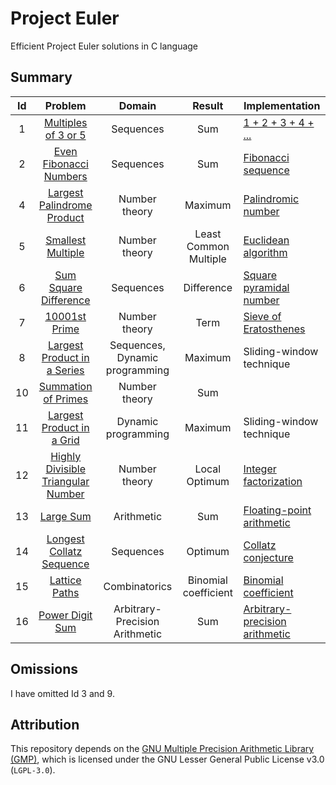 # Project Euler

Efficient Project Euler solutions in C language

## Summary

| Id  |                      Problem                       |             Domain             |        Result         | Implementation                                                                                 |
| :-: | :------------------------------------------------: | :----------------------------: | :-------------------: | ---------------------------------------------------------------------------------------------- |
|  1  |        [Multiples of 3 or 5](src/id0001.c)         |           Sequences            |          Sum          | [1 + 2 + 3 + 4 + ...](https://en.wikipedia.org/wiki/1_%2B_2_%2B_3_%2B_4_%2B_%E2%8B%AF)         |
|  2  |       [Even Fibonacci Numbers](src/id0002.c)       |           Sequences            |          Sum          | [Fibonacci sequence](https://en.wikipedia.org/wiki/Fibonacci_sequence)                         |
|  4  |     [Largest Palindrome Product](src/id0004.c)     |         Number theory          |        Maximum        | [Palindromic number](https://en.wikipedia.org/wiki/Palindromic_number)                         |
|  5  |         [Smallest Multiple](src/id0005.c)          |         Number theory          | Least Common Multiple | [Euclidean algorithm](https://en.wikipedia.org/wiki/Euclidean_algorithm)                       |
|  6  |       [Sum Square Difference](src/id0006.c)        |           Sequences            |      Difference       | [Square pyramidal number](https://en.wikipedia.org/wiki/Square_pyramidal_number)               |
|  7  |           [10001st Prime](src/id0007.c)            |         Number theory          |         Term          | [Sieve of Eratosthenes](https://en.wikipedia.org/wiki/Sieve_of_Eratosthenes)                   |
|  8  |    [Largest Product in a Series](src/id0008.c)     | Sequences, Dynamic programming |        Maximum        | Sliding-window technique                                                                       |
| 10  |        [Summation of Primes](src/id0010.c)         |         Number theory          |          Sum          |                                                                                                |
| 11  |     [Largest Product in a Grid](src/id0011.c)      |      Dynamic programming       |        Maximum        | Sliding-window technique                                                                       |
| 12  | [Highly Divisible Triangular Number](src/id0012.c) |         Number theory          |     Local Optimum     | [Integer factorization](https://en.wikipedia.org/wiki/Integer_factorization)                   |
| 13  |             [Large Sum](src/id0013.c)              |           Arithmetic           |          Sum          | [Floating-point arithmetic](https://en.wikipedia.org/wiki/Floating-point_arithmetic)           |
| 14  |      [Longest Collatz Sequence](src/id0014.c)      |           Sequences            |        Optimum        | [Collatz conjecture](https://en.wikipedia.org/wiki/Collatz_conjecture)                         |
| 15  |           [Lattice Paths](src/id0015.c)            |         Combinatorics          | Binomial coefficient  | [Binomial coefficient](https://en.wikipedia.org/wiki/Binomial_coefficient)                     |
| 16  |          [Power Digit Sum](src/id0016.c)           | Arbitrary-Precision Arithmetic |          Sum          | [Arbitrary-precision arithmetic](https://en.wikipedia.org/wiki/Arbitrary-precision_arithmetic) |

## Omissions

I have omitted Id 3 and 9.

## Attribution

This repository depends on the
[GNU Multiple Precision Arithmetic Library (GMP)](https://en.wikipedia.org/wiki/GNU_Multiple_Precision_Arithmetic_Library),
which is licensed under the GNU Lesser General Public License v3.0 (`LGPL-3.0`).
